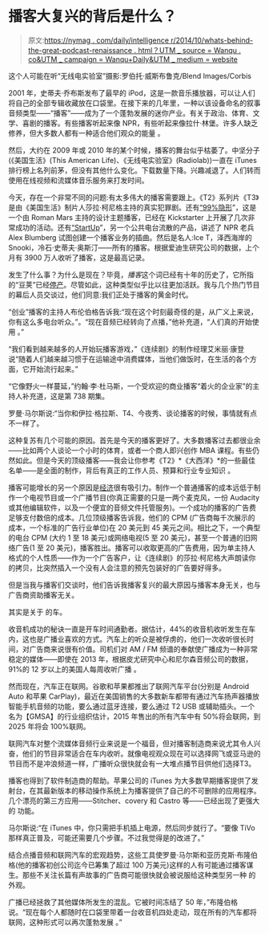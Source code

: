 # 播客大复兴的背后是什么？

> 原文:[https://nymag . com/daily/intelligence r/2014/10/whats-behind-the-great-podcast-renaissance . html？UTM _ source = Wanqu . co&UTM _ campaign = Wanqu+Daily&UTM _ medium = website](https://nymag.com/daily/intelligencer/2014/10/whats-behind-the-great-podcast-renaissance.html?utm_source=wanqu.co&utm_campaign=Wanqu+Daily&utm_medium=website)

这个人可能在听“无线电实验室”摄影:罗伯托·威斯布鲁克/Blend Images/Corbis

2001 年，史蒂夫·乔布斯发布了最早的 iPod，这是一款音乐播放器，可以让人们将自己的全部专辑收藏放在口袋里。在接下来的几年里，一种以该设备命名的叙事音频类型——“播客”——成为了一个蓬勃发展的迷你产业。有关于政治、体育、文学、喜剧的播客。有些播客听起来像 NPR，有些听起来像拉什·林堡。许多人缺乏修养，但大多数人都有一种适合他们观众的能量  。

然后，大约在 2009 年或 2010 年的某个时候，播客的舞台似乎枯萎了。中坚分子(《美国生活》(This American Life)、《无线电实验室》(Radiolab))一直在 iTunes 排行榜上名列前茅，但没有其他什么变化。下载数量下降。兴趣减退了。人们转而使用在线视频和流媒体音乐服务来打发时间。

今天，存在一个非常不同的问题:有太多伟大的播客需要跟上。《T2》系列片《T3》是由《美国生活》制片人莎拉·柯尼格主持的真实犯罪剧。还有[“99%隐形](http://99percentinvisible.org/)”，这是一个由 Roman Mars 主持的设计主题播客，已经在 Kickstarter 上开展了几次非常成功的活动。还有[“StartUp](http://hearstartup.com/)”，另一个公共电台流散的产品，讲述了 NPR 老兵 Alex Blumberg 试图创建一个播客业务的插曲。然后是名人:Ice T，泽西海岸的 Snooki，冷石·史蒂夫·奥斯汀——所有的播客。根据爱迪生研究公司的数据，上个月有 3900 万人收听了播客，这是最高记录。

发生了什么事？为什么是现在？毕竟，*播客*这个词已经有十年的历史了，它所指的“豆荚”已经[停产](http://www.huffingtonpost.com/2014/09/11/ipod-classic_n_5804986.html)。尽管如此，这种类型似乎比以往更加活跃。我与几个热门节目的幕后人员交谈过，他们同意:我们正处于播客的黄金时代。

“创业”播客的主持人布伦伯格告诉我:“现在这个时刻最奇怪的是，从广义上来说，你有这么多电台听众。”。“现在音频已经转向了点播，”他补充道，“人们真的开始使用  。”

“我们看到越来越多的人开始玩播客游戏，”《连续剧》的制作经理艾米丽·康登说“随着人们越来越习惯于在运输途中消费媒体，当他们做饭时，在生活的各个方面，它开始流行起来。”

“它像野火一样蔓延，”约翰·李·杜马斯，一个受欢迎的商业播客“着火的企业家”的主持人补充道，这是第 738 期集。

罗曼·马尔斯说:“当你和伊拉·格拉斯、T4、今夜秀、谈论播客的时候，事情就有点不一样了。

这种复苏有几个可能的原因。首先是今天的播客更好了。大多数播客过去都很业余——比如两个人谈论一个小时的体育，或者一个商人即兴创作 MBA 课程。有些仍然如此。但是今天的顶级播客——我会让你参考《T2》*《大西洋》*的一些最佳名单——是全面的制作，背后有真正的工作人员、预算和行业专业知识  。

播客可能增长的另一个原因是[经济](http://www.fastcompany.com/3035954/most-creative-people/the-surprisingly-profitable-rise-of-podcast-networks)很有吸引力。制作一个普通播客的成本远低于制作一个电视节目或一个广播节目(你真正需要的只是一两个麦克风，一份 Audacity 或其他编辑软件，以及一个便宜的音频文件托管服务)。一个成功的播客的广告费足够支付数倍的成本。几位顶级播客告诉我，他们的 CPM (广告商每千次展示的成本，一个标准的广告行业单位)在 20 美元到 45 美元之间。相比之下，一个典型的电台 CPM (大约 1 至 18 美元)或网络电视(5 至 20 美元)，甚至一个普通的旧网络广告(1 至 20 美元)，播客胜出。播客可以收取更高的广告费用，因为单主持人格式的个人性质——作为一个广告客户，让《连续剧》的莎拉·柯尼格大声朗读你的拷贝，比突然插入一个没有人会注意的预先包装好的广告要好得多。

但是当我与播客们交谈时，他们告诉我播客复兴的最大原因与播客本身无关，也与广告商资助播客无关。

其实是关于  的车。

收音机成功的秘诀一直是开车时间通勤者。据估计，44%的收音机收听发生在车内，这也是广播业喜欢的方式。汽车上的听众是被俘虏的，他们一次收听很长时间，对广告商来说很有价值。司机们对 AM / FM 频谱的奉献使广播成为一种非常稳定的媒体——即使在 2013 年，根据皮尤研究中心和尼尔森音频公司的数据，91%的 12 岁以上的美国人每周收听广播  。

然而现在，汽车正在联网。谷歌和苹果都推出了联网汽车平台(分别是 Android Auto 和苹果 CarPlay)，最近在美国销售的大多数新车都带有通过汽车扬声器播放智能手机音频的功能，要么通过蓝牙连接，要么通过 T2 USB 或辅助插头。一个名为【GMSA】的行业组织估计，2015 年售出的所有汽车中有 50%将会联网，到 2025 年将会 100%联网。

联网汽车对整个流媒体音频行业来说是一个福音，但对播客制造商来说尤其令人兴奋，他们的节目非常适合在车内收听。就像电视观众现在可以选择网飞或亚马逊的节目而不是冲浪频道一样，广播听众很快就会有一大堆点播节目供他们选择T3。

播客也得到了软件制造商的帮助。苹果公司的 iTunes 为大多数早期播客提供了发射台，在其最新版本的移动操作系统上为播客提供了自己的不可删除的应用程序。几个漂亮的第三方应用——Stitcher、covery 和 Castro 等——已经出现了更强大的  功能。

马尔斯说:“在 iTunes 中，你只需把手机插上电源，然后同步就行了。“要像 TiVo 那样真正普及，可能还需要几个步骤。不过我觉得是的改进了。”

结合点播音频和联网汽车的宏观趋势，这些工具使罗曼·马尔斯和亚历克斯·布隆伯格(他的播客初创公司迄今已筹集了超过 100 万美元)这样的人有可能通过播客谋生。那些不关注长篇有声故事的广告商可能很快就会被说服给这种类型另一种  的外观。

广播已经拯救了其他媒体所发生的混乱。它被时间冻结了 50 年，”布隆伯格说。“现在每个人都随时在口袋里带着一台收音机四处走动，现在所有的汽车都将联网，这种形式可以再次蓬勃发展  。”